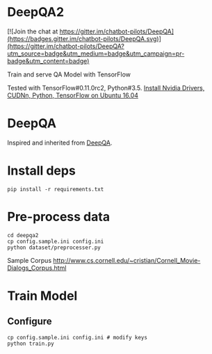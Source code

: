 # DeepQA2
[![Join the chat at https://gitter.im/chatbot-pilots/DeepQA](https://badges.gitter.im/chatbot-pilots/DeepQA.svg)](https://gitter.im/chatbot-pilots/DeepQA?utm_source=badge&utm_medium=badge&utm_campaign=pr-badge&utm_content=badge)

Train and serve QA Model with TensorFlow

Tested with TensorFlow#0.11.0rc2, Python#3.5.
[Install Nvidia Drivers, CUDNn, Python, TensorFlow on Ubuntu 16.04](https://gist.github.com/Samurais/e20a8283708d37f1d7c9a709e9332429)

# DeepQA
Inspired and inherited from [DeepQA](https://github.com/Conchylicultor/DeepQA).

# Install deps
```
pip install -r requirements.txt
```

# Pre-process data
```
cd deepqa2 
cp config.sample.ini config.ini
python dataset/preprocesser.py
```

Sample Corpus http://www.cs.cornell.edu/~cristian/Cornell_Movie-Dialogs_Corpus.html

# Train Model

## Configure
```
cp config.sample.ini config.ini # modify keys
python train.py
```